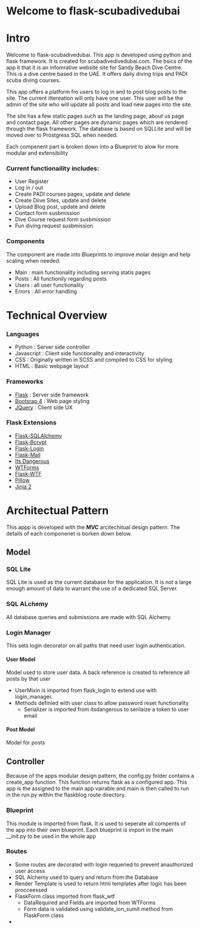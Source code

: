 # Welcome to flask-scubadivedubai

# Intro

Welcome to flask-scubadivedubai. This app is developed using python and flask framework. It is created for scubadivedivedubai.com.
The bsics of the app it that it is an infomrative website site for Sandy Beach Dive Centre. This is a dive centre based in the UAE.
It offers daily diving trips and PADI scuba diving courses.

This app offers a platform fro users to log in and to post blog posts to the site. The current ittereation will only have one user.
This user will be the admin of the site who will update all posts and load new pages into the site. 

The site has a few static pages such as the landing page, about us page and contact page. All other pages are dynamic pages which are
rendered through the flask framework. The database is based on SQLLite and will be moved over to Prostgress SQL when needed.

Each compenent part is broken down into a Blueprint to alow for more modular and extensibility

### Current functionaility includes:
- User Register
- Log in / out
- Create PADI courses pages, update and delete
- Create Diive Sites, update and delete
- Upload Blog post, update and delete
- Contact form susbmission
- Dive Course request form susbmission
- Fun diving request susbmission

### Components
The component are made into Blueprints to improve molar design and help scaling when needed.
- Main : main functionality including serving statis pages
- Posts : All functionily regarding posts
- Users : all user functionality
- Errors : All error handling

# Technical Overview

### Languages
- Python : Server side controller
- Javascript : Client side functionality and interactivity
- CSS : Originally written in SCSS and compiled to CSS for styling
- HTML : Basic webpage layout

### Frameworks
- [Flask](http://flask.palletsprojects.com/en/1.1.x/) : Server side framework
- [Bootsrap 4](https://getbootstrap.com/docs/4.3/getting-started/introduction/) : Web page styling
- [JQuery](https://api.jquery.com/) : Client side UX

### Flask Extensions
- [Flask-SQLAlchemy](https://flask-sqlalchemy.palletsprojects.com/en/2.x/)
- [Flask-Bcrypt](https://flask-bcrypt.readthedocs.io/en/latest/)
- [Flask-Login](https://flask-login.readthedocs.io/en/latest/)
- [Flask-Mail](https://pythonhosted.org/Flask-Mail/)
- [Its Dangerous](https://pythonhosted.org/itsdangerous/)
- [WTForms](https://wtforms.readthedocs.io/en/stable/)
- [Flask-WTF](https://flask-wtf.readthedocs.io/en/stable/)
- [Pillow](https://pillow.readthedocs.io/en/stable/)
- [Jinja 2](https://jinja.palletsprojects.com/en/2.10.x/)


# Architectual Pattern

This appp is developed with the **MVC** arcitechitual design pattern. The details of each componenet is borken down below.

## Model

### SQL Lite
SQL Lite is used as the current database for the application. It is not a large enough amount of data to warrant the use of
a dedicated SQL Server.

### SQL ALchemy
All database queries and submissions are made with SQL Alchemy. 

### Login Manager 
This sets login decorator on all paths that need user login authentication. 

#### User Model
Model used to store user data. A back reference is created to reference all posts by that user
- UserMixin is imported from flask_login to extend use with login_manager. 
- Methods definied with user class to allow password reset functionality
    - Serializer is imported from itsdangerous to serilaize a token to user email

#### Post Model
Model for posts

## Controller

Because of the apps modular design pattern, the config.py folder contains a create_app function. This function returns
flask as a configured app. This app is the assigned to the main app vairable and main is then called to run in the run.py
within the flaskblog route directory.

### Blueprint
This module is imported from flask. It is used to seperate all compents of the app into their own blueprint.
Each blueprint is import in the main __init.py to be used in the whole app

### Routes
- Some routes are decorated with login requeried to prevent anauthorized user access
- SQL Alchemy used to query and return from the Database
- Render Template is used to return html templates after logic has been procceessed
- FlaskForm class imported from flask_wtf
    - DataRequired and Fields are imported from WTForms
    - Form data is validated using validate_ion_sumit method from FlaskForm class
-



